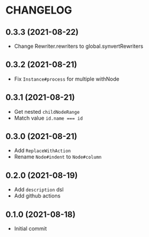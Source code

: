 # CHANGELOG

## 0.3.3 (2021-08-22)

* Change Rewriter.rewriters to global.synvertRewriters

## 0.3.2 (2021-08-21)

* Fix `Instance#process` for multiple withNode

## 0.3.1 (2021-08-21)

* Get nested `childNodeRange`
* Match value `id.name === id`

## 0.3.0 (2021-08-21)

* Add `ReplaceWithAction`
* Rename `Node#indent` to `Node#column`

## 0.2.0 (2021-08-19)

* Add `description` dsl
* Add github actions

## 0.1.0 (2021-08-18)

* Initial commit
